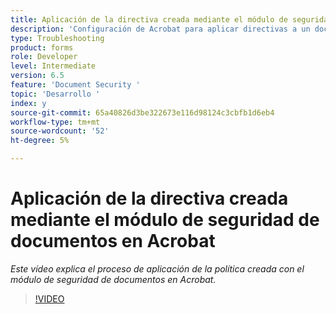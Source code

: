 ```yaml
---
title: Aplicación de la directiva creada mediante el módulo de seguridad de documentos en Acrobat
description: 'Configuración de Acrobat para aplicar directivas a un documento mediante la seguridad de documentos '
type: Troubleshooting
product: forms
role: Developer
level: Intermediate
version: 6.5
feature: 'Document Security '
topic: 'Desarrollo '
index: y
source-git-commit: 65a40826d3be322673e116d98124c3cbfb1d6eb4
workflow-type: tm+mt
source-wordcount: '52'
ht-degree: 5%

---
```



# Aplicación de la directiva creada mediante el módulo de seguridad de documentos en Acrobat

*Este vídeo explica el proceso de aplicación de la política creada con el módulo de seguridad de documentos en Acrobat.*

>[!VIDEO](https://video.tv.adobe.com/v/335486?quality=9&learn=on)
